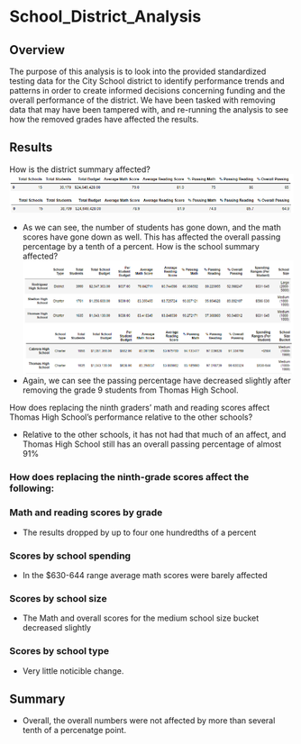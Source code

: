 # School_District_Analysis

## Overview

The purpose of this analysis is to look into the provided standardized testing data for the City School district to identify performance trends and patterns in order to create informed decisions concerning funding and the overall performance of the district.  We have been tasked with removing data that may have been tampered with, and re-running the analysis to see how the removed grades have affected the results.

## Results

How is the district summary affected?
![This is an image](https://github.com/BNew2022/School_District_Analysis/blob/main/Resources/district_summary_vs_new.png)
- As we can see, the number of students has gone down, and the math scores have gone down as well.  This has affected the overall passing percentage by a tenth of a percent.
How is the school summary affected?
![This is an image](https://github.com/BNew2022/School_District_Analysis/blob/main/Resources/school_summary_vs.png)
- Again, we can see the passing percentage have decreased slightly after removing the grade 9 students from Thomas High School.

How does replacing the ninth graders’ math and reading scores affect Thomas High School’s performance relative to the other schools?
- Relative to the other schools, it has not had that much of an affect, and Thomas High School still has an overall passing percentage of almost 91%
### How does replacing the ninth-grade scores affect the following:
### Math and reading scores by grade
- The results dropped by up to four one hundredths of a percent
### Scores by school spending
- In the $630-644 range average math scores were barely affected
### Scores by school size
- The Math and overall scores for the medium school size bucket decreased slightly
### Scores by school type
- Very little noticible change.
## Summary
- Overall, the overall numbers were not affected by more than several tenth of a percenatge point.
